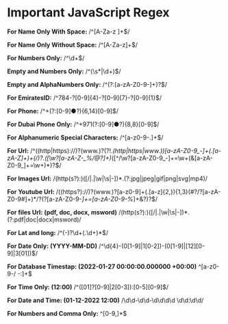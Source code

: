 # Important JavaScript Regex

**For Name Only With Space:**
/^[A-Za-z ]+$/

**For Name Only Without Space:**
/^[A-Za-z]+$/

**For Numbers Only:**
/^\d+$/

**Empty and Numbers Only:**
/^(\s*|\d+)$/

**Empty and AlphaNumbers Only:**
/^(?:[a-zA-Z0-9-]+)?$/

**For EmiratesID:**
/^784-?[0-9]{4}-?[0-9]{7}-?[0-9]{1}$/

**For Phone:**
/^\+(?:[0-9]●?){6,14}[0-9]$/

**For Dubai Phone Only:**
/^\+971(?:[0-9]●?){8,8}[0-9]$/

**For Alphanumeric Special Characters:**
/^[a-z0-9-.]+$/

**For Url:**
/^((http|https):\/\/)?(www.)?(?!.*(http|https|www.))[a-zA-Z0-9_-]+(\.[a-zA-Z]+)+(\/)?.([\w\?[a-zA-Z-_%\/@?]+)*([^\/\w\?[a-zA-Z0-9_-]+=\w+(&[a-zA-Z0-9_]+=\w+)*)?$/

**For Images Url:**
/(http(s?):)([/|.|\w|\s|-])*\.(?:jpg|jpeg|gif|png|svg|mp4)/

**For Youtube Url:**
/((https?):\/\/)?(www.)?[a-z0-9]+(\.[a-z]{2,}){1,3}(#?\/?[a-zA-Z0-9#]+)*\/?(\?[a-zA-Z0-9-_]+=[a-zA-Z0-9-%_]+&?)?$/

**For files Url: (pdf, doc, docx, msword)**
/(http(s?):)([/|.|\w|\s|-])*\.(?:pdf|doc|docx|msword)/

**For Lat and long:**
/^(\-)?\d+(\.\d+)*$/

**For Date Only: (YYYY-MM-DD)**
/^\d{4}-(0[1-9]|1[0-2])-(0[1-9]|[12][0-9]|3[01])$/


**For Database Timestap: (2022-01-27 00:00:00.000000 +00:00)**
^[a-z0-9-/ -:]+$

**For Time Only: (12:00)**
/^([01]?[0-9]|2[0-3]):[0-5][0-9]$/

**For Date and Time: (01-12-2022 12:00)**
/\d\d-\d\d-\d\d\d\d \d\d:\d\d/

**For Numbers and Comma Only:**
^[0-9,]*$
